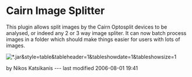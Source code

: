 # Cairn Image Splitter

This plugin allows split images by the Cairn Optosplit devices to be
analysed, or indeed any 2 or 3 way image spliter. It can now batch
process images in a folder which should make things easier for users
with lots of images.

![\*.jar&amp;style=table&amp;tableheader=1&amp;tableshowdate=1&amp;tableshowsize=1](/filelist&gt;/plugin/utilities/cairm_image_splitter/*.jar&amp;style=table&amp;tableheader=1&amp;tableshowdate=1&amp;tableshowsize=1)

by Nikos Katsikanis --- last modified 2006-08-01 19:41
